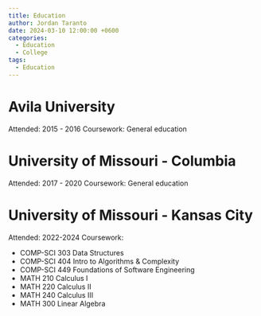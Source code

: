 ```yaml
---
title: Education
author: Jordan Taranto
date: 2024-03-10 12:00:00 +0600
categories:
  - Education
  - College
tags:
  - Education
---
```

# Avila University 
Attended: 2015 - 2016 
Coursework: General education

# University of Missouri - Columbia
Attended: 2017 - 2020
Coursework: General education

# University of Missouri - Kansas City
Attended: 2022-2024
Coursework: 
- COMP-SCI 303 Data Structures
- COMP-SCI 404 Intro to Algorithms & Complexity
- COMP-SCI 449 Foundations of Software Engineering
- MATH 210 Calculus I
- MATH 220 Calculus II
- MATH 240 Calculus III
- MATH 300 Linear Algebra